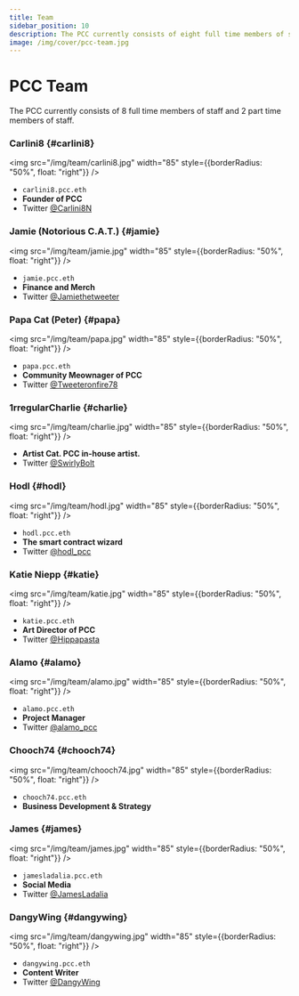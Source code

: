 ```yaml
---
title: Team
sidebar_position: 10
description: The PCC currently consists of eight full time members of staff and two part time members of staff.
image: /img/cover/pcc-team.jpg
---
```


# PCC Team

The PCC currently consists of 8 full time members of staff and 2 part time members of staff.

### Carlini8 {#carlini8}

<img
src="/img/team/carlini8.jpg"
width="85"
style={{borderRadius: "50%", float: "right"}}
/>

- `carlini8.pcc.eth`
- **Founder of PCC**
- Twitter [@Carlini8N](https://twitter.com/Carlini8N)

### Jamie (Notorious C.A.T.) {#jamie}

<img
src="/img/team/jamie.jpg"
width="85"
style={{borderRadius: "50%", float: "right"}}
/>

- `jamie.pcc.eth`
- **Finance and Merch**
- Twitter [@Jamiethetweeter](https://twitter.com/Jamiethetweeter)

### Papa Cat (Peter) {#papa}

<img
src="/img/team/papa.jpg"
width="85"
style={{borderRadius: "50%", float: "right"}}
/>

- `papa.pcc.eth`
- **Community Meownager of PCC**
- Twitter [@Tweeteronfire78](https://twitter.com/Tweeteronfire78)

### 1rregularCharlie {#charlie}

<img
src="/img/team/charlie.jpg"
width="85"
style={{borderRadius: "50%", float: "right"}}
/>

- **Artist Cat. PCC in-house artist.**
- Twitter [@SwirlyBolt](https://twitter.com/swirlybolt)

### Hodl {#hodl}

<img
src="/img/team/hodl.jpg"
width="85"
style={{borderRadius: "50%", float: "right"}}
/>

- `hodl.pcc.eth`
- **The smart contract wizard**
- Twitter [@hodl_pcc](https://twitter.com/hodl_pcc)

### Katie Niepp {#katie}

<img
src="/img/team/katie.jpg"
width="85"
style={{borderRadius: "50%", float: "right"}}
/>

- `katie.pcc.eth`
- **Art Director of PCC**
- Twitter [@Hippapasta](https://twitter.com/Hippapasta)

### Alamo {#alamo}

<img
src="/img/team/alamo.jpg"
width="85"
style={{borderRadius: "50%", float: "right"}}
/>

- `alamo.pcc.eth`
- **Project Manager**
- Twitter [@alamo_pcc](https://twitter.com/alamo_pcc)

### Chooch74 {#chooch74}

<img
src="/img/team/chooch74.jpg"
width="85"
style={{borderRadius: "50%", float: "right"}}
/>

- `chooch74.pcc.eth`
- **Business Development & Strategy**

### James {#james}

<img
src="/img/team/james.jpg"
width="85"
style={{borderRadius: "50%", float: "right"}}
/>

- `jamesladalia.pcc.eth`
- **Social Media**
- Twitter [@JamesLadalia](https://twitter.com/JamesLadalia)

### DangyWing {#dangywing}

<img
src="/img/team/dangywing.jpg"
width="85"
style={{borderRadius: "50%", float: "right"}}
/>

- `dangywing.pcc.eth`
- **Content Writer**
- Twitter [@DangyWing](https://twitter.com/dangywing)
